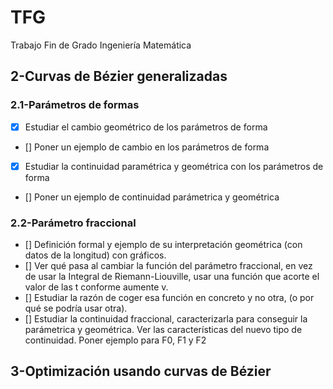 # TFG
Trabajo Fin de Grado Ingeniería Matemática

## 2-Curvas de Bézier generalizadas
### 2.1-Parámetros de formas
- [X] Estudiar el cambio geométrico de los parámetros de forma
- [] Poner un ejemplo de cambio en los parámetros de forma
- [X] Estudiar la continuidad paramétrica y geométrica con los parámetros de forma
- [] Poner un ejemplo de continuidad parámetrica y geométrica
### 2.2-Parámetro fraccional
- [] Definición formal y ejemplo de su interpretación geométrica (con datos de la longitud) con gráficos.
- [] Ver qué pasa al cambiar la función del parámetro fraccional, en vez de usar la Integral de Riemann-Liouville, usar una función que acorte el valor de las t conforme aumente v.
- [] Estudiar la razón de coger esa función en concreto y no otra, (o por qué se podría usar otra).
- [] Estudiar la continuidad fraccional, caracterizarla para conseguir la  parámetrica y geométrica. Ver las características del nuevo tipo de continuidad. Poner ejemplo para F0, F1 y F2


## 3-Optimización usando curvas de Bézier
